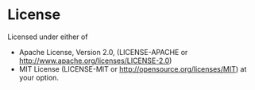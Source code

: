 # License

Licensed under either of 
- Apache License, Version 2.0, (LICENSE-APACHE or http://www.apache.org/licenses/LICENSE-2.0)
- MIT License (LICENSE-MIT or http://opensource.org/licenses/MIT) 
at your option. 

